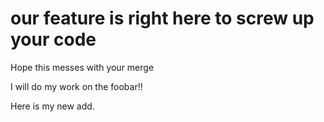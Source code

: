 # our feature is right here to screw up your code

Hope this messes with your merge

I will do my work on the foobar!!

Here is my new add.